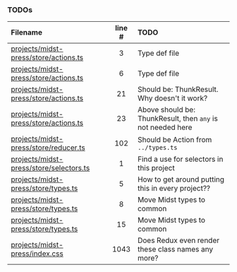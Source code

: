 ### TODOs
| Filename | line # | TODO
|:------|:------:|:------
| [projects/midst-press/store/actions.ts](projects/midst-press/store/actions.ts#L3) | 3 | Type def file
| [projects/midst-press/store/actions.ts](projects/midst-press/store/actions.ts#L6) | 6 | Type def file
| [projects/midst-press/store/actions.ts](projects/midst-press/store/actions.ts#L21) | 21 | Should be: ThunkResult<void>. Why doesn't it work?
| [projects/midst-press/store/actions.ts](projects/midst-press/store/actions.ts#L23) | 23 | Above should be: ThunkResult<void>, then `any` is not needed here
| [projects/midst-press/store/reducer.ts](projects/midst-press/store/reducer.ts#L102) | 102 | Should be Action from `../types.ts`
| [projects/midst-press/store/selectors.ts](projects/midst-press/store/selectors.ts#L1) | 1 | Find a use for selectors in this project
| [projects/midst-press/store/types.ts](projects/midst-press/store/types.ts#L5) | 5 | How to get around putting this in every project??
| [projects/midst-press/store/types.ts](projects/midst-press/store/types.ts#L8) | 8 | Move Midst types to common
| [projects/midst-press/store/types.ts](projects/midst-press/store/types.ts#L15) | 15 | Move Midst types to common
| [projects/midst-press/index.css](projects/midst-press/index.css#L1043) | 1043 | Does Redux even render these class names any more?
